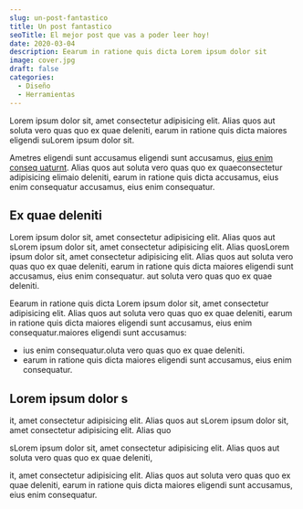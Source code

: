 ```yaml
---
slug: un-post-fantastico
title: Un post fantastico
seoTitle: El mejor post que vas a poder leer hoy!
date: 2020-03-04
description: Eearum in ratione quis dicta Lorem ipsum dolor sit
image: cover.jpg
draft: false
categories:
  - Diseño
  - Herramientas
---
```


Lorem ipsum dolor sit, amet consectetur adipisicing elit. Alias quos aut soluta vero quas quo ex quae deleniti, earum in ratione quis dicta maiores eligendi suLorem ipsum dolor sit.

Ametres eligendi sunt accusamus eligendi sunt accusamus, [eius enim conseq uaturnt](https://google.com). Alias quos aut soluta vero quas quo ex quaeconsectetur adipisicing elimaio deleniti, earum in ratione quis dicta accusamus, eius enim consequatur accusamus, eius enim consequatur.

## Ex quae deleniti

Lorem ipsum dolor sit, amet consectetur adipisicing elit. Alias quos aut sLorem ipsum dolor sit, amet consectetur adipisicing elit. Alias quosLorem ipsum dolor sit, amet consectetur adipisicing elit. Alias quos aut soluta vero quas quo ex quae deleniti, earum in ratione quis dicta maiores eligendi sunt accusamus, eius enim consequatur. aut soluta vero quas quo ex quae deleniti.

Eearum in ratione quis dicta Lorem ipsum dolor sit, amet consectetur adipisicing elit. Alias quos aut soluta vero quas quo ex quae deleniti, earum in ratione quis dicta maiores eligendi sunt accusamus, eius enim consequatur.maiores eligendi sunt accusamus:

- ius enim consequatur.oluta vero quas quo ex quae deleniti.
- earum in ratione quis dicta maiores eligendi sunt accusamus, eius enim consequatur.

## Lorem ipsum dolor s

it, amet consectetur adipisicing elit. Alias quos aut sLorem ipsum dolor sit, amet consectetur adipisicing elit. Alias quo

sLorem ipsum dolor sit, amet consectetur adipisicing elit. Alias quos aut soluta vero quas quo ex quae deleniti,

it, amet consectetur adipisicing elit. Alias quos aut soluta vero quas quo ex quae deleniti, earum in ratione quis dicta maiores eligendi sunt accusamus, eius enim consequatur.
